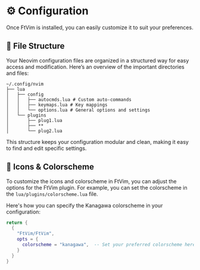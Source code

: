 # ⚙️ Configuration

Once FtVim is installed, you can easily customize it to suit your preferences.

## 📂 File Structure

Your Neovim configuration files are organized in a structured way for easy access and modification. Here’s an overview of the important directories and files:

```text {4-7,9-11}
~/.config/nvim
├── lua
│   ├── config
│   │   ├── autocmds.lua # Custom auto-commands
│   │   ├── keymaps.lua # Key mappings
│   │   └── options.lua # General options and settings
│   └── plugins
│       ├── plug1.lua
│       ├── **
│       └── plug2.lua
```
This structure keeps your configuration modular and clean, making it easy to find and edit specific settings.

## 🎨 Icons & Colorscheme

To customize the icons and colorscheme in FtVim, you can adjust the options for the FtVim plugin. For example, you can set the colorscheme in the `lua/plugins/colorscheme.lua` file.

Here's how you can specify the Kanagawa colorscheme in your configuration:

```lua
return {
  {
    "FtVim/FtVim",
    opts = {
      colorscheme = "kanagawa",  -- Set your preferred colorscheme here
    }
  }
}
```
